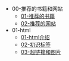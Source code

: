 <!-- docs/_sidebar.md -->
<!-- 侧边栏目录 -->

* 00-推荐的书籍和网站
  * [01-推荐的书籍](/00-推荐的书籍和网站/01-推荐的书籍)
  * [02-推荐的网站](/00-推荐的书籍和网站/02-推荐的网站)
* 01-html
  * [01-html介绍](/01-html/01-html介绍.md)
  * [02-初识标签](/01-html/02-初识标签.md)
  * [03-超链接和图片](/01-html/03-超链接和图片.md)
